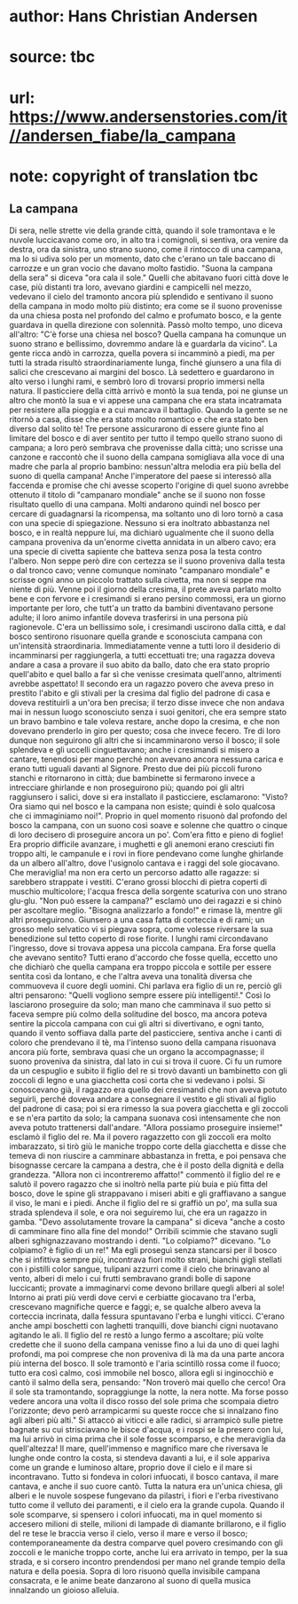 # author: Hans Christian Andersen
# source: tbc
# url: https://www.andersenstories.com/it//andersen_fiabe/la_campana
# note: copyright of translation tbc

## La campana 

Di sera, nelle strette vie della grande città, quando il sole tramontava
e le nuvole luccicavano come oro, in alto tra i comignoli, si sentiva,
ora venire da destra, ora da sinistra, uno strano suono, come il
rintocco di una campana, ma lo si udiva solo per un momento, dato che
c'erano un tale baccano di carrozze e un gran vocio che davano molto
fastidio. "Suona la campana della sera" si diceva "ora cala il
sole."
Quelli che abitavano fuori città dove le case, più distanti tra loro,
avevano giardini e campicelli nel mezzo, vedevano il cielo del tramonto
ancora più splendido e sentivano il suono della campana in modo molto
più distinto; era come se il suono provenisse da una chiesa posta nel
profondo del calmo e profumato bosco, e la gente guardava in quella
direzione con solennità.
Passò molto tempo, uno diceva all'altro: "C'è forse una chiesa nel
bosco? Quella campana ha comunque un suono strano e bellissimo, dovremmo
andare là e guardarla da vicino". La gente ricca andò in carrozza,
quella povera si incamminò a piedi, ma per tutti la strada risultò
straordinariamente lunga, finché giunsero a una fila di salici che
crescevano ai margini del bosco. Là sedettero e guardarono in alto verso
i lunghi rami, e sembrò loro di trovarsi proprio immersi nella natura.
Il pasticciere della città arrivò e montò la sua tenda, poi ne giunse un
altro che montò la sua e vi appese una campana che era stata incatramata
per resistere alla pioggia e a cui mancava il battaglio. Quando la gente
se ne ritornò a casa, disse che era stato molto romantico e che era
stato ben diverso dal solito tè! Tre persone assicurarono di essere
giunte fino al limitare del bosco e di aver sentito per tutto il tempo
quello strano suono di campana; a loro però sembrava che provenisse
dalla città; uno scrisse una canzone e raccontò che il suono della
campana somigliava alla voce di una madre che parla al proprio bambino:
nessun'altra melodia era più bella del suono di quella campana!
Anche l'imperatore del paese si interessò alla faccenda e promise che
chi avesse scoperto l'origine di quel suono avrebbe ottenuto il titolo
di "campanaro mondiale" anche se il suono non fosse risultato quello
di una campana.
Molti andarono quindi nel bosco per cercare di guadagnarsi la
ricompensa, ma soltanto uno di loro tornò a casa con una specie di
spiegazione. Nessuno si era inoltrato abbastanza nel bosco, e in realtà
neppure lui, ma dichiarò ugualmente che il suono della campana proveniva
da un'enorme civetta annidata in un albero cavo; era una specie di
civetta sapiente che batteva senza posa la testa contro l'albero. Non
seppe però dire con certezza se il suono proveniva dalla testa o dal
tronco cavo; venne comunque nominato "campanaro mondiale" e scrisse
ogni anno un piccolo trattato sulla civetta, ma non si seppe ma niente
di più.
Venne poi il giorno della cresima, il prete aveva parlato molto bene e
con fervore e i cresimandi si erano persino commossi, era un giorno
importante per loro, che tutt'a un tratto da bambini diventavano
persone adulte; il loro animo infantile doveva trasferirsi in una
persona più ragionevole.
C'era un bellissimo sole, i cresimandi uscirono dalla città, e dal
bosco sentirono risuonare quella grande e sconosciuta campana con
un'intensità straordinaria. Immediatamente venne a tutti loro il
desiderio di incamminarsi per raggiungerla, a tutti eccettuati tre; una
ragazza doveva andare a casa a provare il suo abito da ballo, dato che
era stato proprio quell'abito e quel ballo a far sì che venisse
cresimata quell'anno, altrimenti avrebbe aspettato! Il secondo era un
ragazzo povero che aveva preso in prestito l'abito e gli stivali per la
cresima dal figlio del padrone di casa e doveva restituirli a un'ora
ben precisa; il terzo disse invece che non andava mai in nessun luogo
sconosciuto senza i suoi genitori, che era sempre stato un bravo bambino
e tale voleva restare, anche dopo la cresima, e che non dovevano
prenderlo in giro per questo; cosa che invece fecero.
Tre di loro dunque non seguirono gli altri che si incamminarono verso il
bosco; il sole splendeva e gli uccelli cinguettavano; anche i cresimandi
si misero a cantare, tenendosi per mano perché non avevano ancora
nessuna carica e erano tutti uguali davanti al Signore.
Presto due dei più piccoli furono stanchi e ritornarono in città; due
bambinette si fermarono invece a intrecciare ghirlande e non
proseguirono più; quando poi gli altri raggiunsero i salici, dove si era
installato il pasticciere, esclamarono: "Visto? Ora siamo qui nel bosco
e la campana non esiste; quindi è solo qualcosa che ci immaginiamo
noi!".
Proprio in quel momento risuonò dal profondo del bosco la campana, con
un suono così soave e solenne che quattro o cinque di loro decisero di
proseguire ancora un po'. Com'era fìtto e pieno di foglie! Era proprio
difficile avanzare, i mughetti e gli anemoni erano cresciuti fin troppo
alti, le campanule e i rovi in fiore pendevano come lunghe ghirlande da
un albero all'altro, dove l'usignolo cantava e i raggi del sole
giocavano. Che meraviglia! ma non era certo un percorso adatto alle
ragazze: si sarebbero strappate i vestiti.
C'erano grossi blocchi di pietra coperti di muschio multicolore;
l'acqua fresca della sorgente scaturiva con uno strano glu-glu.
"Non può essere la campana?" esclamò uno dei ragazzi e si chinò per
ascoltare meglio. "Bisogna analizzarlo a fondo!" e rimase là, mentre
gli altri proseguirono.
Giunsero a una casa fatta di corteccia e di rami; un grosso melo
selvatico vi si piegava sopra, come volesse riversare la sua benedizione
sul tetto coperto di rose fiorite. I lunghi rami circondavano
l'ingresso, dove si trovava appesa una piccola campana. Era forse
quella che avevano sentito? Tutti erano d'accordo che fosse quella,
eccetto uno che dichiarò che quella campana era troppo piccola e sottile
per essere sentita così da lontano, e che l'altra aveva una tonalità
diversa che commuoveva il cuore degli uomini. Chi parlava era figlio di
un re, perciò gli altri pensarono: "Quelli vogliono sempre essere più
intelligenti!."
Così lo lasciarono proseguire da solo; man mano che camminava il suo
petto si faceva sempre più colmo della solitudine del bosco, ma ancora
poteva sentire la piccola campana con cui gli altri si divertivano, e
ogni tanto, quando il vento soffiava dalla parte del pasticciere,
sentiva anche i canti di coloro che prendevano il tè, ma l'intenso
suono della campana risuonava ancora più forte, sembrava quasi che un
organo la accompagnasse; il suono proveniva da sinistra, dal lato in cui
si trova il cuore.
Ci fu un rumore da un cespuglio e subito il figlio del re si trovò
davanti un bambinetto con gli zoccoli di legno e una giacchetta così
corta che si vedevano i polsi.
Si conoscevano già, il ragazzo era quello dei cresimandi che non aveva
potuto seguirli, perché doveva andare a consegnare il vestito e gli
stivali al figlio del padrone di casa; poi si era rimesso la sua povera
giacchetta e gli zoccoli e se n'era partito da solo; la campana suonava
così intensamente che non aveva potuto trattenersi dall'andare.
"Allora possiamo proseguire insieme!" esclamò il figlio del re. Ma il
povero ragazzetto con gli zoccoli era molto imbarazzato, si tirò giù le
maniche troppo corte della giacchetta e disse che temeva di non riuscire
a camminare abbastanza in fretta, e poi pensava che bisognasse cercare
la campana a destra, che è il posto della dignità e della grandezza.
"Allora non ci incontreremo affatto!" commentò il figlio del re e
salutò il povero ragazzo che si inoltrò nella parte più buia e più fìtta
del bosco, dove le spine gli strappavano i miseri abiti e gli
graffiavano a sangue il viso, le mani e i piedi. Anche il figlio del re
si graffiò un po', ma sulla sua strada splendeva il sole, e ora noi
seguiremo lui, che era un ragazzo in gamba.
"Devo assolutamente trovare la campana" si diceva "anche a costo di
camminare fino alla fine del mondo!"
Orribili scimmie che stavano sugli alberi sghignazzavano mostrando i
denti. "Lo colpiamo?" dicevano. "Lo colpiamo? è figlio di un re!"
Ma egli proseguì senza stancarsi per il bosco che si infittiva sempre
più, incontrava fiori molto strani, bianchi gigli stellati con i
pistilli color sangue, tulipani azzurri come il cielo che brinavano al
vento, alberi di melo i cui frutti sembravano grandi bolle di sapone
luccicanti; provate a immaginarvi come devono brillare quegli alberi al
sole! Intorno ai prati più verdi dove cervi e cerbiatte giocavano tra
l'erba, crescevano magnifiche querce e faggi; e, se qualche albero
aveva la corteccia incrinata, dalla fessura spuntavano l'erba e lunghi
viticci. C'erano anche ampi boschetti con laghetti tranquilli, dove
bianchi cigni nuotavano agitando le ali. Il figlio del re restò a lungo
fermo a ascoltare; più volte credette che il suono della campana venisse
fino a lui da uno di quei laghi profondi, ma poi comprese che non
proveniva di là ma da una parte ancora più interna del bosco.
Il sole tramontò e l'aria scintillò rossa come il fuoco; tutto era così
calmo, così immobile nel bosco, allora egli si inginocchiò e cantò il
salmo della sera, pensando: "Non troverò mai quello che cerco! Ora il
sole sta tramontando, sopraggiunge la notte, la nera notte. Ma forse
posso vedere ancora una volta il disco rosso del sole prima che scompaia
dietro l'orizzonte; devo però arrampicarmi su queste rocce che si
innalzano fino agli alberi più alti."
Si attaccò ai viticci e alle radici, si arrampicò sulle pietre bagnate
su cui strisciavano le bisce d'acqua, e i rospi se la presero con lui,
ma lui arrivò in cima prima che il sole fosse scomparso, e che
meraviglia da quell'altezza! Il mare, quell'immenso e magnifico mare
che riversava le lunghe onde contro la costa, si stendeva davanti a lui,
e il sole appariva come un grande e luminoso altare, proprio dove il
cielo e il mare si incontravano. Tutto si fondeva in colori infuocati,
il bosco cantava, il mare cantava, e anche il suo cuore cantò. Tutta la
natura era un'unica chiesa, gli alberi e le nuvole sospese fungevano da
pilastri, i fiori e l'erba rivestivano tutto come il velluto dei
paramenti, e il cielo era la grande cupola.
Quando il sole scomparve, si spensero i colori infuocati, ma in quel
momento si accesero milioni di stelle, milioni di lampade di diamante
brillarono, e il figlio del re tese le braccia verso il cielo, verso il
mare e verso il bosco; contemporaneamente da destra comparve quel povero
cresimando con gli zoccoli e le maniche troppo corte, anche lui era
arrivato in tempo, per la sua strada, e si corsero incontro prendendosi
per mano nel grande tempio della natura e della poesia. Sopra di loro
risuonò quella invisibile campana consacrata, e le anime beate danzarono
al suono di quella musica innalzando un gioioso alleluia.

